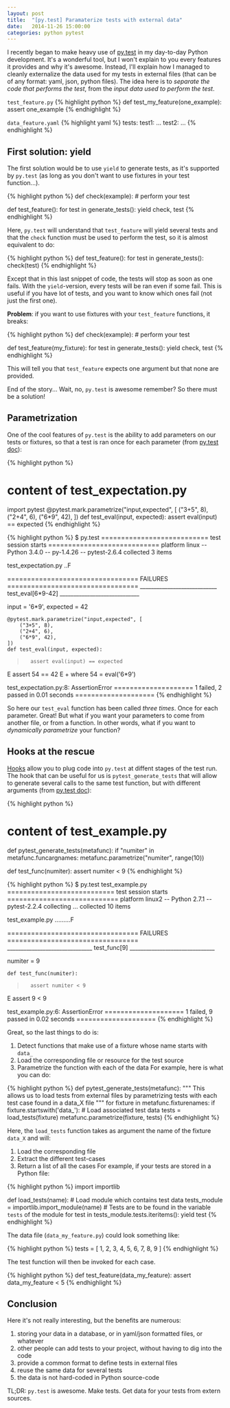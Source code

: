 ```yaml
---
layout: post
title:  "[py.test] Paramaterize tests with external data"
date:   2014-11-26 15:00:00
categories: python pytest
---
```


I recently began to make heavy use of [py.test](http://pytest.org/latest/)
in my day-to-day Python development. It's a wonderful tool, but I won't
explain to you every features it provides and why it's awesome. Instead,
I'll explain how I managed to cleanly externalize the data used for my
tests in external files (that can be of any format: yaml, json, python
files). The idea here is to *separate the code that performs the test*,
from the *input data used to perform the test*.

`test_feature.py`
{% highlight python %}
def test_my_feature(one_example):
    assert one_example
{% endhighlight %}

`data_feature.yaml`
{% highlight yaml %}
tests:
    test1:
        ...
    test2:
        ...
{% endhighlight %}

## First solution: yield

The first solution would be to use `yield` to generate tests, as it's supported
by `py.test` (as long as you don't want to use fixtures in your test function...).

{% highlight python %}
def check(example):
    # perform your test

def test_feature():
    for test in generate_tests():
        yield check, test
{% endhighlight %}

Here, `py.test` will understand that `test_feature` will yield several tests and that
the `check` function must be used to perform the test, so it is almost equivalent to do:

{% highlight python %}
def test_feature():
    for test in generate_tests():
        check(test)
{% endhighlight %}

Except that in this last snippet of code, the tests will stop as soon as one fails.
With the `yield`-version, every tests will be ran even if some fail. This is useful
if you have lot of tests, and you want to know which ones fail (not just the first one).

__Problem__: if you want to use fixtures with your `test_feature` functions, it breaks:

{% highlight python %}
def check(example):
    # perform your test

def test_feature(my_fixture):
    for test in generate_tests():
        yield check, test
{% endhighlight %}

This will tell you that `test_feature` expects one argument but that none are provided.

End of the story...
Wait, no, `py.test` is awesome remember? So there must be a solution!

## Parametrization

One of the cool features of `py.test` is the ability to add parameters on our
tests or fixtures, so that a test is ran once for each parameter (from [py.test doc](http://pytest.org/latest/parametrize.html)):

{% highlight python %}
# content of test_expectation.py
import pytest
@pytest.mark.parametrize("input,expected", [
    ("3+5", 8),
    ("2+4", 6),
    ("6*9", 42),
])
def test_eval(input, expected):
    assert eval(input) == expected
{% endhighlight %}

{% highlight python %}
$ py.test
=========================== test session starts ============================
platform linux -- Python 3.4.0 -- py-1.4.26 -- pytest-2.6.4
collected 3 items

test_expectation.py ..F

================================= FAILURES =================================
____________________________ test_eval[6*9-42] _____________________________

input = '6*9', expected = 42

    @pytest.mark.parametrize("input,expected", [
        ("3+5", 8),
        ("2+4", 6),
        ("6*9", 42),
    ])
    def test_eval(input, expected):
>       assert eval(input) == expected
E       assert 54 == 42
E        +  where 54 = eval('6*9')

test_expectation.py:8: AssertionError
==================== 1 failed, 2 passed in 0.01 seconds ====================
{% endhighlight %}

So here our `test_eval` function has been called *three times*. Once for each parameter.
Great! But what if you want your parameters to come from another file, or from a function.
In other words, what if you want to *dynamically parametrize* your function?


## Hooks at the rescue

[Hooks](http://pytest.org/latest/plugins.html#well-specified-hooks) allow you to plug code into `py.test` at diffent stages of the test run.
The hook that can be useful for us is `pytest_generate_tests` that will allow
to generate several calls to the same test function, but with different arguments
(from [py.test doc](http://pytest.org/latest/funcargs.html#basic-generated-test-example)):

{% highlight python %}
# content of test_example.py
def pytest_generate_tests(metafunc):
    if "numiter" in metafunc.funcargnames:
        metafunc.parametrize("numiter", range(10))

def test_func(numiter):
    assert numiter < 9
{% endhighlight %}

{% highlight python %}
$ py.test test_example.py
=========================== test session starts ============================
platform linux2 -- Python 2.7.1 -- pytest-2.2.4
collecting ... collected 10 items

test_example.py .........F

================================= FAILURES =================================
_______________________________ test_func[9] _______________________________

numiter = 9

    def test_func(numiter):
>       assert numiter < 9
E       assert 9 < 9

test_example.py:6: AssertionError
==================== 1 failed, 9 passed in 0.02 seconds ====================
{% endhighlight %}

Great, so the last things to do is:
1. Detect functions that make use of a fixture whose name starts with `data_`
2. Load the corresponding file or resource for the test source
3. Parametrize the function with each of the data
For example, here is what you can do:

{% highlight python %}
def pytest_generate_tests(metafunc):
    """ This allows us to load tests from external files by
    parametrizing tests with each test case found in a data_X
    file """
    for fixture in metafunc.fixturenames:
        if fixture.startswith('data_'):
            # Load associated test data
            tests = load_tests(fixture)
            metafunc.parametrize(fixture, tests)
{% endhighlight %}

Here, the `load_tests` function takes as argument the name of the fixture `data_X`
and will:
1. Load the corresponding file
2. Extract the different test-cases
3. Return a list of all the cases
For example, if your tests are stored in a Python file:

{% highlight python %}
import importlib


def load_tests(name):
    # Load module which contains test data
    tests_module = importlib.import_module(name)
    # Tests are to be found in the variable `tests` of the module
    for test in tests_module.tests.iteritems():
        yield test
{% endhighlight %}

The data file (`data_my_feature.py`) could look something like:

{% highlight python %}
tests = [
    1,
    2,
    3,
    4,
    5,
    6,
    7,
    8,
    9
]
{% endhighlight %}

The test function will then be invoked for each case.

{% highlight python %}
def test_feature(data_my_feature):
    assert data_my_feature < 5
{% endhighlight %}

## Conclusion

Here it's not really interesting, but the benefits are numerous:
1. storing your data in a database, or in yaml/json formatted files, or whatever
2. other people can add tests to your project, without having to dig into the code
3. provide a common format to define tests in external files
4. reuse the same data for several tests
5. the data is not hard-coded in Python source-code


TL;DR: `py.test` is awesome. Make tests. Get data for your tests from extern sources.
